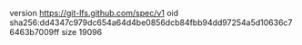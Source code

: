 version https://git-lfs.github.com/spec/v1
oid sha256:dd4347c979dc654a64d4be0856dcb84fbb94dd97254a5d10636c76463b7009ff
size 19096
